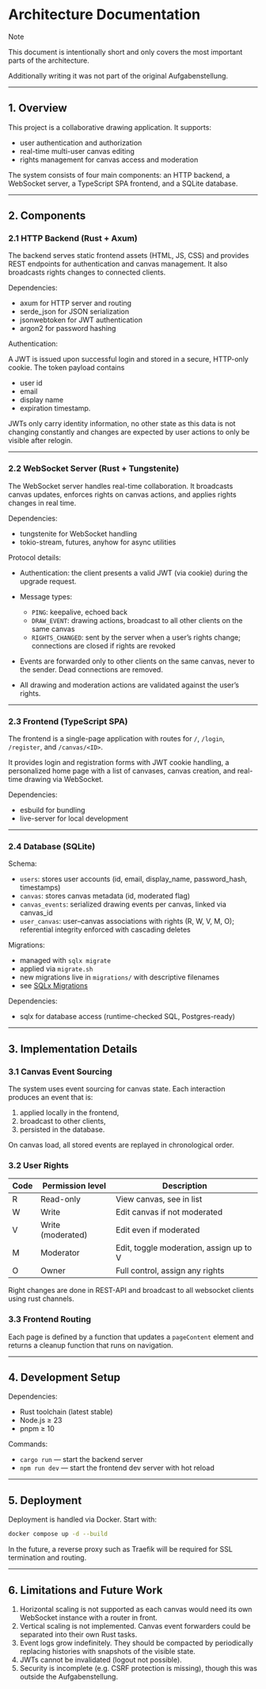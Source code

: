 # Architecture Documentation

> [!NOTE]
>
> This document is intentionally short and only covers the most important parts
> of the architecture.
>
> Additionally writing it was not part of the original Aufgabenstellung.

---

## 1. Overview

This project is a collaborative drawing application. It supports:

- user authentication and authorization
- real-time multi-user canvas editing
- rights management for canvas access and moderation

The system consists of four main components: an HTTP backend, a WebSocket
server, a TypeScript SPA frontend, and a SQLite database.

---

## 2. Components

### 2.1 HTTP Backend (Rust + Axum)

The backend serves static frontend assets (HTML, JS, CSS) and provides REST
endpoints for authentication and canvas management. It also broadcasts rights
changes to connected clients.

Dependencies:

- axum for HTTP server and routing
- serde_json for JSON serialization
- jsonwebtoken for JWT authentication
- argon2 for password hashing

Authentication:

A JWT is issued upon successful login and stored in a secure, HTTP-only cookie.
The token payload contains

- user id
- email
- display name
- expiration timestamp.

JWTs only carry identity information, no other state as this data is not
changing constantly and changes are expected by user actions to only be visible
after relogin.

---

### 2.2 WebSocket Server (Rust + Tungstenite)

The WebSocket server handles real-time collaboration. It broadcasts canvas
updates, enforces rights on canvas actions, and applies rights changes in real
time.

Dependencies:

- tungstenite for WebSocket handling
- tokio-stream, futures, anyhow for async utilities

Protocol details:

- Authentication: the client presents a valid JWT (via cookie) during the
  upgrade request.
- Message types:

  - `PING`: keepalive, echoed back
  - `DRAW_EVENT`: drawing actions, broadcast to all other clients on the same
    canvas
  - `RIGHTS_CHANGED`: sent by the server when a user’s rights change;
    connections are closed if rights are revoked

- Events are forwarded only to other clients on the same canvas, never to the
  sender. Dead connections are removed.
- All drawing and moderation actions are validated against the user’s rights.

---

### 2.3 Frontend (TypeScript SPA)

The frontend is a single-page application with routes for `/`, `/login`,
`/register`, and `/canvas/<ID>`.

It provides login and registration forms with JWT cookie handling, a
personalized home page with a list of canvases, canvas creation, and real-time
drawing via WebSocket.

Dependencies:

- esbuild for bundling
- live-server for local development

---

### 2.4 Database (SQLite)

Schema:

- `users`: stores user accounts (id, email, display_name, password_hash,
  timestamps)
- `canvas`: stores canvas metadata (id, moderated flag)
- `canvas_events`: serialized drawing events per canvas, linked via canvas_id
- `user_canvas`: user–canvas associations with rights (R, W, V, M, O);
  referential integrity enforced with cascading deletes

Migrations:

- managed with `sqlx migrate`
- applied via `migrate.sh`
- new migrations live in `migrations/` with descriptive filenames
- see [SQLx Migrations](https://docs.rs/sqlx/latest/sqlx/macro.migrate.html)

Dependencies:

- sqlx for database access (runtime-checked SQL, Postgres-ready)

---

## 3. Implementation Details

### 3.1 Canvas Event Sourcing

The system uses event sourcing for canvas state. Each interaction produces an
event that is:

1. applied locally in the frontend,
2. broadcast to other clients,
3. persisted in the database.

On canvas load, all stored events are replayed in chronological order.

### 3.2 User Rights

| Code | Permission level  | Description                             |
| ---- | ----------------- | --------------------------------------- |
| R    | Read-only         | View canvas, see in list                |
| W    | Write             | Edit canvas if not moderated            |
| V    | Write (moderated) | Edit even if moderated                  |
| M    | Moderator         | Edit, toggle moderation, assign up to V |
| O    | Owner             | Full control, assign any rights         |

Right changes are done in REST-API and broadcast to all websocket clients using
rust channels.

### 3.3 Frontend Routing

Each page is defined by a function that updates a `pageContent` element and
returns a cleanup function that runs on navigation.

---

## 4. Development Setup

Dependencies:

- Rust toolchain (latest stable)
- Node.js ≥ 23
- pnpm ≥ 10

Commands:

- `cargo run` — start the backend server
- `npm run dev` — start the frontend dev server with hot reload

---

## 5. Deployment

Deployment is handled via Docker. Start with:

```bash
docker compose up -d --build
```

In the future, a reverse proxy such as Traefik will be required for SSL
termination and routing.

---

## 6. Limitations and Future Work

1. Horizontal scaling is not supported as each canvas would need its own
   WebSocket instance with a router in front.
2. Vertical scaling is not implemented. Canvas event forwarders could be
   separated into their own Rust tasks.
3. Event logs grow indefinitely. They should be compacted by periodically
   replacing histories with snapshots of the visible state.
4. JWTs cannot be invalidated (logout not possible).
5. Security is incomplete (e.g. CSRF protection is missing), though this was
   outside the Aufgabenstellung.
